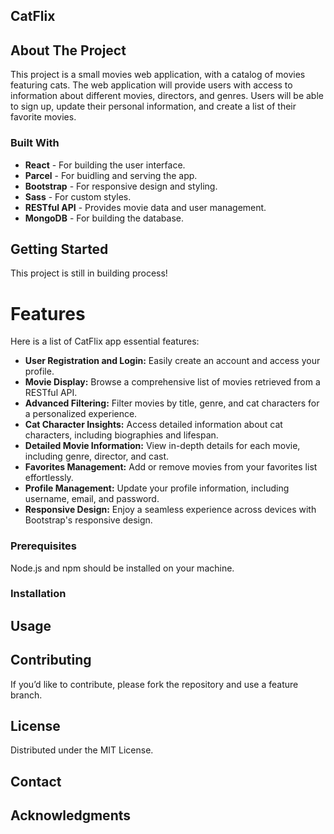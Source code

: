 ## CatFlix

<!-- TABLE OF CONTENTS
<details>
  <summary>Table of Contents</summary>
  <ol>
    <li>
      <a href="#about-the-project">About The Project</a>
      <ul>
        <li><a href="#built-with">Built With</a></li>
      </ul>
    </li>
    <li>
      <a href="#getting-started">Getting Started</a>
      <ul>
        <li><a href="#prerequisites">Prerequisites</a></li>
        <li><a href="#installation">Installation</a></li>
      </ul>
    </li>
    <li><a href="#usage">Usage</a></li>
    <li><a href="#roadmap">Roadmap</a></li>
    <li><a href="#contributing">Contributing</a></li>
    <li><a href="#license">License</a></li>
    <li><a href="#contact">Contact</a></li>
    <li><a href="#acknowledgments">Acknowledgments</a></li>
  </ol>
</details> -->


## About The Project

This project is a small movies web application, with a catalog of movies featuring cats.
The web application will provide users with access to information about different movies, directors, and genres. Users will be able to sign up, update their personal information, and create a list of their favorite movies.

### Built With
- **React** - For building the user interface.
- **Parcel** - For buidling and serving the app.
- **Bootstrap** - For responsive design and styling.
- **Sass** - For custom styles.
- **RESTful API** - Provides movie data and user management.
- **MongoDB** - For building the database.

## Getting Started
This project is still in building process!

# Features
Here is a list of CatFlix app essential features:

- **User Registration and Login:** Easily create an account and access your profile.
- **Movie Display:** Browse a comprehensive list of movies retrieved from a RESTful API.
- **Advanced Filtering:** Filter movies by title, genre, and cat characters for a personalized experience.
- **Cat Character Insights:** Access detailed information about cat characters, including biographies and lifespan.
- **Detailed Movie Information:** View in-depth details for each movie, including genre, director, and cast.
- **Favorites Management:** Add or remove movies from your favorites list effortlessly.
- **Profile Management:** Update your profile information, including username, email, and password.
- **Responsive Design:** Enjoy a seamless experience across devices with Bootstrap's responsive design.

### Prerequisites

Node.js and npm should be installed on your machine.

### Installation

## Usage



## Contributing

If you’d like to contribute, please fork the repository and use a feature branch.

## License

Distributed under the MIT License.

## Contact

## Acknowledgments
